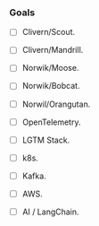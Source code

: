### Goals

- [ ] Clivern/Scout.
- [ ] Clivern/Mandrill.
- [ ] Norwik/Moose.
- [ ] Norwik/Bobcat.
- [ ] Norwil/Orangutan.
- [ ] OpenTelemetry.
- [ ] LGTM Stack.
- [ ] k8s.
- [ ] Kafka.
- [ ] AWS.
- [ ] AI / LangChain.

